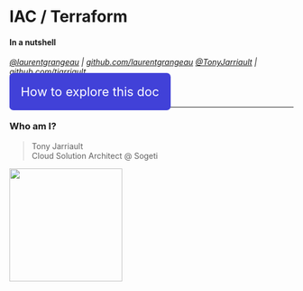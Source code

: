 # IAC / Terraform
#### In a nutshell

<i><a target="_new" href="https://twitter.com/laurentgrangeau">@laurentgrangeau</a> | <a target="_new" href="https://github.com/laurentgrangeau">github.com/laurentgrangeau</a></i>
<i><a target="_new" href="https://twitter.com/TonyJarriault">@TonyJarriault</a> | <a target="_new" href="https://github.com/TJarriault">github.com/tjarriault</a></i>

<a href="#/2/3" style="font-size: 22px; background: #4141d8; text-decoration: none; padding: 20px; color: white; border-radius: 7px;">How to explore this doc</a>

---

### Who am I?

> Tony Jarriault<br />
> Cloud Solution Architect @ Sogeti

<img src="https://pbs.twimg.com/profile_images/1498351644228165632/ybgOufI__400x400.jpg" width="200px" />
